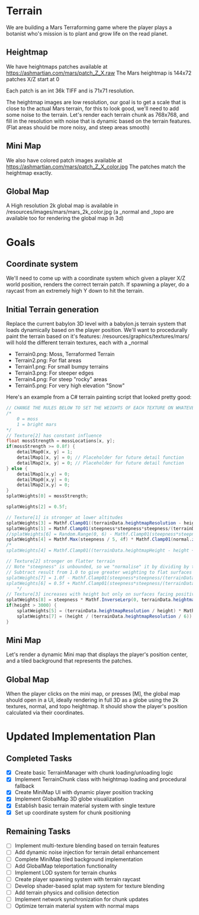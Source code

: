 # Terrain

We are building a Mars Terraforming game where the player plays a botanist who's mission is to plant and grow life on the read planet.

## Heightmap

We have heightmaps patches available at https://ashmartian.com/mars/patch_Z_X.raw
The Mars heightmap is 144x72 patches
X/Z start at 0

Each patch is an int 36k TIFF and is 71x71 resolution.

The heightmap images are low resolution, our goal is to get a scale that is close to the actual Mars terrain, for this to look good, we'll need to add some noise to the terrain. Let's render each terrain chunk as 768x768, and fill in the resolution with noise that is dynamic based on the terrain features. (Flat areas should be more noisy, and steep areas smooth)

## Mini Map

We also have colored patch images available at https://ashmartian.com/mars/patch_Z_X_color.jpg
The patches match the heightmap exactly.

## Global Map

A High resolution 2k global map is available in /resources/images/mars/mars_2k_color.jpg (a \_normal and \_topo are available too for rendering the global map in 3d)

# Goals

## Coordinate system

We'll need to come up with a coordinate system which given a player X/Z world position, renders the correct terrain patch.
If spawning a player, do a raycast from an extremely high Y down to hit the terrain.

## Initial Terrain generation

Replace the current babylon 3D level with a babylon.js terrain system that loads dynamically based on the player position.
We'll want to procedurally paint the terrain based on it's features:
/resources/graphics/textures/mars/ will hold the different terrain textures, each with a \_normal

- Terrain0.png: Moss, Terraformed Terrain
- Terrain2.png: For flat areas
- Terrain1.png: For small bumpy terrains
- Terrain3.png: For steeper edges
- Terrain4.png: For steep "rocky" areas
- Terrain5.png: For very high elevation "Snow"

Here's an example from a C# terrain painting script that looked pretty good:

```cs
// CHANGE THE RULES BELOW TO SET THE WEIGHTS OF EACH TEXTURE ON WHATEVER RULES YOU WANT
/*
    0 = moss
    1 = bright mars
*/
// Texture[2] has constant influence
float mossStrength = mossLocations[x, y];
if(mossStrength >= 0.8f) {
    detailMap0[x, y] = 1;
    detailMap1[x, y] = 0; // Placeholder for future detail function
    detailMap2[x, y] = 0; // Placeholder for future detail function
} else {
    detailMap1[x,y] = 0;
    detailMap0[x,y] = 0;
    detailMap2[x,y] = 0;
}
splatWeights[0] = mossStrength;

splatWeights[2] = 0.5f;

// Texture[1] is stronger at lower altitudes
splatWeights[3] = Mathf.Clamp01((terrainData.heightmapResolution - height));
splatWeights[1] = Mathf.Clamp01(steepness*steepness*steepness/(terrainData.heightmapResolution/5.0f)) * 5f;
//splatWeights[6] = Random.Range(0, 6) - Mathf.Clamp01(steepness*steepness*steepness/(terrainData.heightmapHeight/10.0f));
splatWeights[4] = Mathf.Max(steepness / 5, 4f) * Mathf.Clamp01(normal.z);
/*
splatWeights[4] = Mathf.Clamp01((terrainData.heightmapHeight - height + 2));

// Texture[2] stronger on flatter terrain
// Note "steepness" is unbounded, so we "normalise" it by dividing by the extent of heightmap height and scale factor
// Subtract result from 1.0 to give greater weighting to flat surfaces
splatWeights[7] = 1.0f - Mathf.Clamp01(steepness*steepness/(terrainData.heightmapHeight/5.0f));
splatWeights[6] = 0.5f + Mathf.Clamp01(steepness*steepness/(terrainData.heightmapHeight/2.0f));
    */
// Texture[3] increases with height but only on surfaces facing positive Z axis
splatWeights[8] = steepness * Mathf.InverseLerp(0, terrainData.heightmapResolution, height);
if(height > 3000) {
    splatWeights[5] = (terrainData.heightmapResolution / height) * Mathf.Clamp01(normal.z * Mathf.Clamp01(30 / steepness));
    splatWeights[7] = (height / (terrainData.heightmapResolution / 6)) * Mathf.Clamp01(normal.x) * 3;
}

```

## Mini Map

Let's render a dynamic Mini map that displays the player's position center, and a tiled background that represents the patches.

## Global Map

When the player clicks on the mini map, or presses [M], the global map should open in a UI, ideally rendering in full 3D as a globe using the 2k textures, normal, and topo heightmap. It should show the player's position calculated via their coordinates.

# Updated Implementation Plan

## Completed Tasks

- [x] Create basic TerrainManager with chunk loading/unloading logic
- [x] Implement TerrainChunk class with heightmap loading and procedural fallback
- [x] Create MiniMap UI with dynamic player position tracking
- [x] Implement GlobalMap 3D globe visualization
- [x] Establish basic terrain material system with single texture
- [x] Set up coordinate system for chunk positioning

## Remaining Tasks

- [ ] Implement multi-texture blending based on terrain features
- [ ] Add dynamic noise injection for terrain detail enhancement
- [ ] Complete MiniMap tiled background implementation
- [ ] Add GlobalMap teleportation functionality
- [ ] Implement LOD system for terrain chunks
- [ ] Create player spawning system with terrain raycast
- [ ] Develop shader-based splat map system for texture blending
- [ ] Add terrain physics and collision detection
- [ ] Implement network synchronization for chunk updates
- [ ] Optimize terrain material system with normal maps
